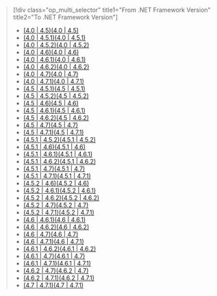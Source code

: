 > [!div class="op_multi_selector" title1="From .NET Framework Version" title2="To .NET Framework Version"]
> - [<span data-ttu-id="b6c73-101">(4.0 | 4.5)</span><span class="sxs-lookup"><span data-stu-id="b6c73-101">(4.0 | 4.5)</span></span>](~/docs/framework/migration-guide/retargeting/4.0-4.5.md)
> - [<span data-ttu-id="b6c73-102">(4.0 | 4.5.1)</span><span class="sxs-lookup"><span data-stu-id="b6c73-102">(4.0 | 4.5.1)</span></span>](~/docs/framework/migration-guide/retargeting/4.0-4.5.1.md)
> - [<span data-ttu-id="b6c73-103">(4.0 | 4.5.2)</span><span class="sxs-lookup"><span data-stu-id="b6c73-103">(4.0 | 4.5.2)</span></span>](~/docs/framework/migration-guide/retargeting/4.0-4.5.2.md)
> - [<span data-ttu-id="b6c73-104">(4.0 | 4.6)</span><span class="sxs-lookup"><span data-stu-id="b6c73-104">(4.0 | 4.6)</span></span>](~/docs/framework/migration-guide/retargeting/4.0-4.6.md)
> - [<span data-ttu-id="b6c73-105">(4.0 | 4.6.1)</span><span class="sxs-lookup"><span data-stu-id="b6c73-105">(4.0 | 4.6.1)</span></span>](~/docs/framework/migration-guide/retargeting/4.0-4.6.1.md)
> - [<span data-ttu-id="b6c73-106">(4.0 | 4.6.2)</span><span class="sxs-lookup"><span data-stu-id="b6c73-106">(4.0 | 4.6.2)</span></span>](~/docs/framework/migration-guide/retargeting/4.0-4.6.2.md)
> - [<span data-ttu-id="b6c73-107">(4.0 | 4.7)</span><span class="sxs-lookup"><span data-stu-id="b6c73-107">(4.0 | 4.7)</span></span>](~/docs/framework/migration-guide/retargeting/4.0-4.7.md)
> - [<span data-ttu-id="b6c73-108">(4.0 | 4.7.1)</span><span class="sxs-lookup"><span data-stu-id="b6c73-108">(4.0 | 4.7.1)</span></span>](~/docs/framework/migration-guide/retargeting/4.0-4.7.1.md)
> - [<span data-ttu-id="b6c73-109">(4.5 | 4.5.1)</span><span class="sxs-lookup"><span data-stu-id="b6c73-109">(4.5 | 4.5.1)</span></span>](~/docs/framework/migration-guide/retargeting/4.5-4.5.1.md)
> - [<span data-ttu-id="b6c73-110">(4.5 | 4.5.2)</span><span class="sxs-lookup"><span data-stu-id="b6c73-110">(4.5 | 4.5.2)</span></span>](~/docs/framework/migration-guide/retargeting/4.5-4.5.2.md)
> - [<span data-ttu-id="b6c73-111">(4.5 | 4.6)</span><span class="sxs-lookup"><span data-stu-id="b6c73-111">(4.5 | 4.6)</span></span>](~/docs/framework/migration-guide/retargeting/4.5-4.6.md)
> - [<span data-ttu-id="b6c73-112">(4.5 | 4.6.1)</span><span class="sxs-lookup"><span data-stu-id="b6c73-112">(4.5 | 4.6.1)</span></span>](~/docs/framework/migration-guide/retargeting/4.5-4.6.1.md)
> - [<span data-ttu-id="b6c73-113">(4.5 | 4.6.2)</span><span class="sxs-lookup"><span data-stu-id="b6c73-113">(4.5 | 4.6.2)</span></span>](~/docs/framework/migration-guide/retargeting/4.5-4.6.2.md)
> - [<span data-ttu-id="b6c73-114">(4.5 | 4.7)</span><span class="sxs-lookup"><span data-stu-id="b6c73-114">(4.5 | 4.7)</span></span>](~/docs/framework/migration-guide/retargeting/4.5-4.7.md)
> - [<span data-ttu-id="b6c73-115">(4.5 | 4.7.1)</span><span class="sxs-lookup"><span data-stu-id="b6c73-115">(4.5 | 4.7.1)</span></span>](~/docs/framework/migration-guide/retargeting/4.5-4.7.1.md)
> - [<span data-ttu-id="b6c73-116">(4.5.1 | 4.5.2)</span><span class="sxs-lookup"><span data-stu-id="b6c73-116">(4.5.1 | 4.5.2)</span></span>](~/docs/framework/migration-guide/retargeting/4.5.1-4.5.2.md)
> - [<span data-ttu-id="b6c73-117">(4.5.1 | 4.6)</span><span class="sxs-lookup"><span data-stu-id="b6c73-117">(4.5.1 | 4.6)</span></span>](~/docs/framework/migration-guide/retargeting/4.5.1-4.6.md)
> - [<span data-ttu-id="b6c73-118">(4.5.1 | 4.6.1)</span><span class="sxs-lookup"><span data-stu-id="b6c73-118">(4.5.1 | 4.6.1)</span></span>](~/docs/framework/migration-guide/retargeting/4.5.1-4.6.1.md)
> - [<span data-ttu-id="b6c73-119">(4.5.1 | 4.6.2)</span><span class="sxs-lookup"><span data-stu-id="b6c73-119">(4.5.1 | 4.6.2)</span></span>](~/docs/framework/migration-guide/retargeting/4.5.1-4.6.2.md)
> - [<span data-ttu-id="b6c73-120">(4.5.1 | 4.7)</span><span class="sxs-lookup"><span data-stu-id="b6c73-120">(4.5.1 | 4.7)</span></span>](~/docs/framework/migration-guide/retargeting/4.5.1-4.7.md)
> - [<span data-ttu-id="b6c73-121">(4.5.1 | 4.7.1)</span><span class="sxs-lookup"><span data-stu-id="b6c73-121">(4.5.1 | 4.7.1)</span></span>](~/docs/framework/migration-guide/retargeting/4.5.1-4.7.1.md)
> - [<span data-ttu-id="b6c73-122">(4.5.2 | 4.6)</span><span class="sxs-lookup"><span data-stu-id="b6c73-122">(4.5.2 | 4.6)</span></span>](~/docs/framework/migration-guide/retargeting/4.5.2-4.6.md)
> - [<span data-ttu-id="b6c73-123">(4.5.2 | 4.6.1)</span><span class="sxs-lookup"><span data-stu-id="b6c73-123">(4.5.2 | 4.6.1)</span></span>](~/docs/framework/migration-guide/retargeting/4.5.2-4.6.1.md)
> - [<span data-ttu-id="b6c73-124">(4.5.2 | 4.6.2)</span><span class="sxs-lookup"><span data-stu-id="b6c73-124">(4.5.2 | 4.6.2)</span></span>](~/docs/framework/migration-guide/retargeting/4.5.2-4.6.2.md)
> - [<span data-ttu-id="b6c73-125">(4.5.2 | 4.7)</span><span class="sxs-lookup"><span data-stu-id="b6c73-125">(4.5.2 | 4.7)</span></span>](~/docs/framework/migration-guide/retargeting/4.5.2-4.7.md)
> - [<span data-ttu-id="b6c73-126">(4.5.2 | 4.7.1)</span><span class="sxs-lookup"><span data-stu-id="b6c73-126">(4.5.2 | 4.7.1)</span></span>](~/docs/framework/migration-guide/retargeting/4.5.2-4.7.1.md)
> - [<span data-ttu-id="b6c73-127">(4.6 | 4.6.1)</span><span class="sxs-lookup"><span data-stu-id="b6c73-127">(4.6 | 4.6.1)</span></span>](~/docs/framework/migration-guide/retargeting/4.6-4.6.1.md)
> - [<span data-ttu-id="b6c73-128">(4.6 | 4.6.2)</span><span class="sxs-lookup"><span data-stu-id="b6c73-128">(4.6 | 4.6.2)</span></span>](~/docs/framework/migration-guide/retargeting/4.6-4.6.2.md)
> - [<span data-ttu-id="b6c73-129">(4.6 | 4.7)</span><span class="sxs-lookup"><span data-stu-id="b6c73-129">(4.6 | 4.7)</span></span>](~/docs/framework/migration-guide/retargeting/4.6-4.7.md)
> - [<span data-ttu-id="b6c73-130">(4.6 | 4.7.1)</span><span class="sxs-lookup"><span data-stu-id="b6c73-130">(4.6 | 4.7.1)</span></span>](~/docs/framework/migration-guide/retargeting/4.6-4.7.1.md)
> - [<span data-ttu-id="b6c73-131">(4.6.1 | 4.6.2)</span><span class="sxs-lookup"><span data-stu-id="b6c73-131">(4.6.1 | 4.6.2)</span></span>](~/docs/framework/migration-guide/retargeting/4.6.1-4.6.2.md)
> - [<span data-ttu-id="b6c73-132">(4.6.1 | 4.7)</span><span class="sxs-lookup"><span data-stu-id="b6c73-132">(4.6.1 | 4.7)</span></span>](~/docs/framework/migration-guide/retargeting/4.6.1-4.7.md)
> - [<span data-ttu-id="b6c73-133">(4.6.1 | 4.7.1)</span><span class="sxs-lookup"><span data-stu-id="b6c73-133">(4.6.1 | 4.7.1)</span></span>](~/docs/framework/migration-guide/retargeting/4.6.1-4.7.1.md)
> - [<span data-ttu-id="b6c73-134">(4.6.2 | 4.7)</span><span class="sxs-lookup"><span data-stu-id="b6c73-134">(4.6.2 | 4.7)</span></span>](~/docs/framework/migration-guide/retargeting/4.6.2-4.7.md)
> - [<span data-ttu-id="b6c73-135">(4.6.2 | 4.7.1)</span><span class="sxs-lookup"><span data-stu-id="b6c73-135">(4.6.2 | 4.7.1)</span></span>](~/docs/framework/migration-guide/retargeting/4.6.2-4.7.1.md)
> - [<span data-ttu-id="b6c73-136">(4.7 | 4.7.1)</span><span class="sxs-lookup"><span data-stu-id="b6c73-136">(4.7 | 4.7.1)</span></span>](~/docs/framework/migration-guide/retargeting/4.7-4.7.1.md)

